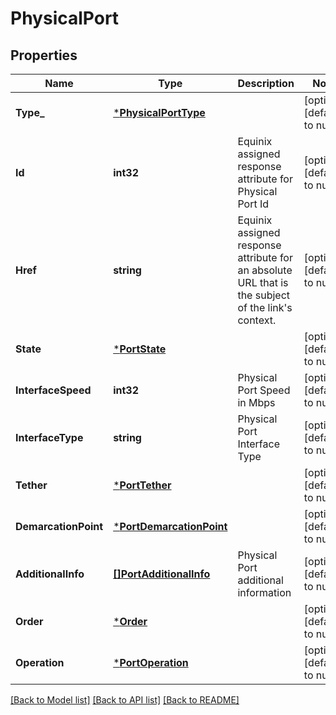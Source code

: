 # PhysicalPort

## Properties
Name | Type | Description | Notes
------------ | ------------- | ------------- | -------------
**Type_** | [***PhysicalPortType**](PhysicalPortType.md) |  | [optional] [default to null]
**Id** | **int32** | Equinix assigned response attribute for Physical Port Id | [optional] [default to null]
**Href** | **string** | Equinix assigned response attribute for an absolute URL that is the subject of the link&#x27;s context. | [optional] [default to null]
**State** | [***PortState**](PortState.md) |  | [optional] [default to null]
**InterfaceSpeed** | **int32** | Physical Port Speed in Mbps | [optional] [default to null]
**InterfaceType** | **string** | Physical Port Interface Type | [optional] [default to null]
**Tether** | [***PortTether**](PortTether.md) |  | [optional] [default to null]
**DemarcationPoint** | [***PortDemarcationPoint**](PortDemarcationPoint.md) |  | [optional] [default to null]
**AdditionalInfo** | [**[]PortAdditionalInfo**](PortAdditionalInfo.md) | Physical Port additional information | [optional] [default to null]
**Order** | [***Order**](Order.md) |  | [optional] [default to null]
**Operation** | [***PortOperation**](PortOperation.md) |  | [optional] [default to null]

[[Back to Model list]](../README.md#documentation-for-models) [[Back to API list]](../README.md#documentation-for-api-endpoints) [[Back to README]](../README.md)

